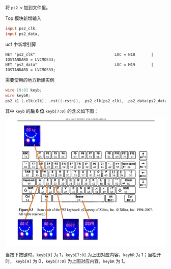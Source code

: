 将 `ps2.v` 加到文件里。

Top 模块新增输入

```verilog
input ps2_clk,
input ps2_data,
```

ucf 中新增引脚

```
NET "ps2_clk"									LOC = N18		| IOSTANDARD = LVCMOS33;
NET "ps2_data"									LOC = M19  		| IOSTANDARD = LVCMOS33;
```

需要使用的地方新建实例

```verilog
wire [9:0] keyb;
wire keybR;
ps2 k1 (.clk(clk), .rst((~rstn)), .ps2_clk(ps2_clk), .ps2_data(ps2_data), .data_out(keyb), .ready(keybR));
```

其中 `keyb` 的**后 8 位** `keyb[7:0]` 的含义如下图：

<img src="readme.assets/8P265[[8E2%P[TYG]00JZ2.jpg" alt="img" style="zoom: 80%;" />

当按下按键时，`keyb[9]` 为 1，`keyb[7:0]` 为上图对应内容，`keybR` 为 1；当松开时， `keyb[9]` 为 0，`keyb[7:0]` 为上图对应内容，`keybR` 为 1。
